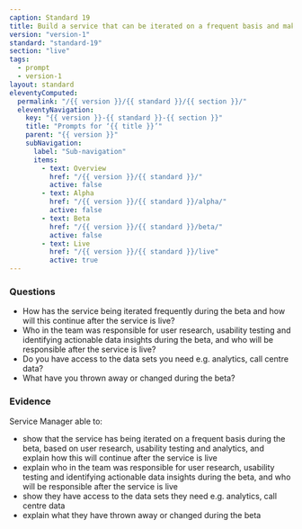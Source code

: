 ```yaml
---
caption: Standard 19
title: Build a service that can be iterated on a frequent basis and make sure resources are in place to do so.
version: "version-1"
standard: "standard-19"
section: "live"
tags:
  - prompt
  - version-1
layout: standard
eleventyComputed:
  permalink: "/{{ version }}/{{ standard }}/{{ section }}/"
  eleventyNavigation:
    key: "{{ version }}-{{ standard }}-{{ section }}"
    title: "Prompts for ‘{{ title }}’"
    parent: "{{ version }}"
    subNavigation:
      label: "Sub-navigation"
      items:
        - text: Overview
          href: "/{{ version }}/{{ standard }}/"
          active: false
        - text: Alpha
          href: "/{{ version }}/{{ standard }}/alpha/"
          active: false
        - text: Beta
          href: "/{{ version }}/{{ standard }}/beta/"
          active: false
        - text: Live
          href: "/{{ version }}/{{ standard }}/live"
          active: true
---
```


### Questions

- How has the service being iterated frequently during the beta and how will this continue after the service is live?
- Who in the team was responsible for user research, usability testing and identifying actionable data insights during the beta, and who will be responsible after the service is live?
- Do you have access to the data sets you need e.g. analytics, call centre data?
- What have you thrown away or changed during the beta?

### Evidence

Service Manager able to:

- show that the service has being iterated on a frequent basis during the beta, based on user research, usability testing and analytics, and explain how this will continue after the service is live
- explain who in the team was responsible for user research, usability testing and identifying actionable data insights during the beta, and who will be responsible after the service is live
- show they have access to the data sets they need e.g. analytics, call centre data
- explain what they have thrown away or changed during the beta
